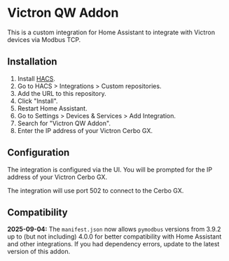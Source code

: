 
# Victron QW Addon

This is a custom integration for Home Assistant to integrate with Victron devices via Modbus TCP.

## Installation

1.  Install [HACS](https://hacs.xyz/).
2.  Go to HACS > Integrations > Custom repositories.
3.  Add the URL to this repository.
4.  Click "Install".
5.  Restart Home Assistant.
6.  Go to Settings > Devices & Services > Add Integration.
7.  Search for "Victron QW Addon".
8.  Enter the IP address of your Victron Cerbo GX.

## Configuration

The integration is configured via the UI. You will be prompted for the IP address of your Victron Cerbo GX.

The integration will use port 502 to connect to the Cerbo GX.

## Compatibility

**2025-09-04:** The `manifest.json` now allows `pymodbus` versions from 3.9.2 up to (but not including) 4.0.0 for better compatibility with Home Assistant and other integrations. If you had dependency errors, update to the latest version of this addon.
